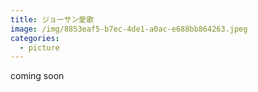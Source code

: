 ```yaml
---
title: ジョーサン愛歌
image: /img/8853eaf5-b7ec-4de1-a0ac-e688bb864263.jpeg
categories:
  - picture
---
```

coming soon
